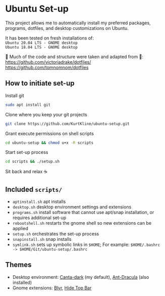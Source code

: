 # Ubuntu Set-up
This project allows me to automatically install my preferred packages, programs, dotfiles, and desktop customizations on Ubuntu. 

It has been tested on fresh installations of:  
`Ubuntu 20.04 LTS - GNOME desktop`  
`Ubuntu 18.04 LTS - GNOME desktop`

🙌 Much of the code and structure were taken and adapted from 🙌:  
https://github.com/victoriadrake/dotfiles/  
https://github.com/tomnomnom/dotfiles

## How to initiate set-up
Install git  
```sh
sudo apt install git
```

Clone where you keep your git projects  
```sh
git clone https://github.com/KurtKline/ubuntu-setup.git
```

Grant execute permissions on shell scripts  
```sh
cd ubuntu-setup && chmod u+x -R scripts
```

Start set-up process  
```sh
cd scripts && ./setup.sh
```

Sit back and relax ☕

## Included `scripts/`
- `aptinstall.sh` apt installs
- `desktop.sh` desktop environment settings and extensions
- `programs.sh` install software that cannot use apt/snap installation, or requires additional set-up
- `rebootshell.sh` restarts the gnome shell so new extensions can be applied
- `setup.sh` orchestrates the set-up process
- `snapinstall.sh` snap installs
- `symlink.sh` sets up symbolic links in `$HOME`; For example: `$HOME/.bashrc -> $HOME/Git/ubuntu-setup/.bashrc`

## Themes
- Desktop environment: [Canta-dark](https://github.com/vinceliuice/Canta-theme) (my default), [Ant-Dracula](https://github.com/EliverLara/Ant-Dracula) (also installed)
- Gnome extensions: [Blyr](https://extensions.gnome.org/extension/1251/blyr/), [Hide Top Bar](https://extensions.gnome.org/extension/545/hide-top-bar/)


